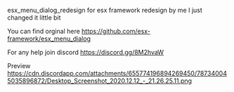 esx_menu_dialog_redesign for esx framework redesign by me I just changed it little bit

You can find orginal here https://github.com/esx-framework/esx_menu_dialog

For any help join discord https://discord.gg/8M2hvaW

Preview https://cdn.discordapp.com/attachments/655774196894269450/787340045035896872/Desktop_Screenshot_2020.12.12_-_21.26.25.11.png
